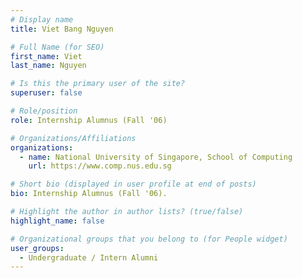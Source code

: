 ```yaml
---
# Display name
title: Viet Bang Nguyen

# Full Name (for SEO) 
first_name: Viet
last_name: Nguyen

# Is this the primary user of the site?
superuser: false

# Role/position
role: Internship Alumnus (Fall '06)

# Organizations/Affiliations
organizations:
  - name: National University of Singapore, School of Computing
    url: https://www.comp.nus.edu.sg

# Short bio (displayed in user profile at end of posts)
bio: Internship Alumnus (Fall '06). 

# Highlight the author in author lists? (true/false)
highlight_name: false

# Organizational groups that you belong to (for People widget)
user_groups:
  - Undergraduate / Intern Alumni
---
```

